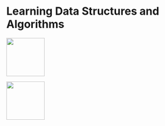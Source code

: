 # Learning Data Structures and Algorithms

[<img width="100" background="#ffffff" src="https://assets.leetcode.com/static_assets/public/webpack_bundles/images/logo-dark.e99485d9b.svg" />](https://leetcode.com/07prajwal2000/)<br>

[<img width="100" background="#ffffff" src="https://1000logos.net/wp-content/uploads/2017/03/Linkedin-Logo.png" />](https://www.linkedin.com/in/prajwal-aradhya/)<br>
